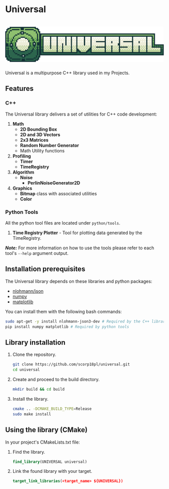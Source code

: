 # Universal

<h1 align="center">
  <img src="static/universal-logo-name-high-res.png" alt="Universal">
</h1>

Universal is a multipurpose C++ library used in my Projects.

## Features
### C++
The Universal library delivers a set of utilities for C++ code development: 
1. **Math**
   - **2D Bounding Box**
   - **2D and 3D Vectors**
   - **2x3 Matrices**
   - **Random Number Generator**
   - Math Utility functions
2. **Profiling**
   - **Timer**
   - **TimeRegistry**
3. **Algorithm**
   - **Noise** 
        - **PerlinNoiseGenerator2D**
4. **Graphics**
   - **Bitmap** class with associated utilities
   - **Color**
### Python Tools
All the python tool files are located under `python/tools`.
1. **Time Registry Plotter** - Tool for plotting data generated by the TimeRegistry.

***Note:*** For more information on how to use the tools please refer to each tool's `--help` argument output.

## Installation prerequisites
The Universal library depends on these libraries and python packages:

 - [nlohmann/json](https://github.com/nlohmann/json)
 - [numpy](https://numpy.org/)
 - [matplotlib](https://matplotlib.org/)

You can install them with the following bash commands:
```Bash
sudo apt-get -y install nlohmann-json3-dev # Required by the C++ library
pip install numpy matplotlib # Required by python tools
```
## Library installation
1. Clone the repository.
    ```bash
    git clone https://github.com/scorp18pl/universal.git
    cd universal
    ```
2. Create and proceed to the build directory.
    ```bash
    mkdir build && cd build
    ```
3. Install the library.
    ```bash
    cmake .. -DCMAKE_BUILD_TYPE=Release
    sudo make install
    ```

## Using the library (CMake)
In your project's CMakeLists.txt file:
1. Find the library.
    ```CMake
    find_library(UNIVERSAL universal)
    ```
2. Link the found library with your target.
    ```CMake
    target_link_libraries(<target_name> ${UNIVERSAL})
    ```
